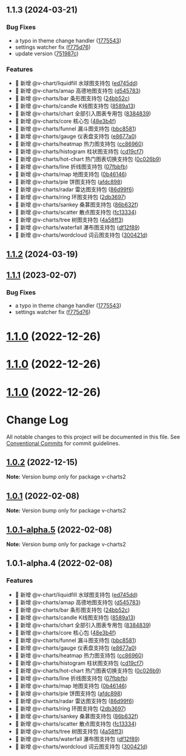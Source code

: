 ## 1.1.3 (2024-03-21)


### Bug Fixes

* a typo in theme change handler ([1775543](https://github.com/denaro-org/v-charts2/commit/1775543ef9090b12a5d94156a66203028806080b))
* settings watcher fix ([f775d76](https://github.com/denaro-org/v-charts2/commit/f775d76872fe885c917ae6b806977cfae53e5490))
* update version ([751987c](https://github.com/denaro-org/v-charts2/commit/751987c6e96742dedd978c36cea23d0357c7045d))


### Features

* 🎸 新增 @v-chart/liquidfill 水球图支持包 ([ed745dd](https://github.com/denaro-org/v-charts2/commit/ed745dd2c400e8431bf34b4d9976a1cc3ff2afc3))
* 🎸 新增 @v-charts/amap 高德地图支持包 ([d545783](https://github.com/denaro-org/v-charts2/commit/d545783d457a9b353e5c4e2afb5126cf4ade134e))
* 🎸 新增 @v-charts/bar 条形图支持包 ([24bb52c](https://github.com/denaro-org/v-charts2/commit/24bb52c3c4ceb20e4cd32f94c685ac94a5b18e19))
* 🎸 新增 @v-charts/candle K线图支持包 ([8589a13](https://github.com/denaro-org/v-charts2/commit/8589a13002463f9bc3c10afd3743178e5515ec5f))
* 🎸 新增 @v-charts/chart 全部引入图表专用包 ([8384839](https://github.com/denaro-org/v-charts2/commit/8384839688218f9449cdb9bc8def95660b1db2b4))
* 🎸 新增 @v-charts/core 核心包 ([48e3b4f](https://github.com/denaro-org/v-charts2/commit/48e3b4f3b7c01c35c2ed1830caf22a9b442a020f))
* 🎸 新增 @v-charts/funnel 漏斗图支持包 ([bbc8581](https://github.com/denaro-org/v-charts2/commit/bbc85816cf3325d86342511c95e2d35969a200a0))
* 🎸 新增 @v-charts/gauge 仪表盘支持包 ([e8677a0](https://github.com/denaro-org/v-charts2/commit/e8677a0afdeb9d2079f86dc5c097fa2a56ec38cd))
* 🎸 新增 @v-charts/heatmap 热力图支持包 ([cc86960](https://github.com/denaro-org/v-charts2/commit/cc86960223a7605b4f36d6e22715467ba211ab90))
* 🎸 新增 @v-charts/histogram 柱状图支持包 ([cd19cf7](https://github.com/denaro-org/v-charts2/commit/cd19cf71c46265791e14e7b107af4c8ddde37beb))
* 🎸 新增 @v-charts/hot-chart 热门图表切换支持包 ([0c026b9](https://github.com/denaro-org/v-charts2/commit/0c026b915aa9c5530c26a16b0d2c6b413e5aa55a))
* 🎸 新增 @v-charts/line 折线图支持包 ([07fbbfb](https://github.com/denaro-org/v-charts2/commit/07fbbfb3baafeeade8d32698bc2e459ef577fdcf))
* 🎸 新增 @v-charts/map 地图支持包 ([0b46146](https://github.com/denaro-org/v-charts2/commit/0b46146ab72b4bf188739665eb3626ad7ba17b39))
* 🎸 新增 @v-charts/pie 饼图支持包 ([afdc898](https://github.com/denaro-org/v-charts2/commit/afdc8983e215aaec883fbfd9d792e1f9d9a07c6c))
* 🎸 新增 @v-charts/radar 雷达图支持包 ([86d99f6](https://github.com/denaro-org/v-charts2/commit/86d99f6d5d6ce2c1c2a4cc92e7a57c95abbd1755))
* 🎸 新增 @v-charts/ring 环图支持包 ([2db3697](https://github.com/denaro-org/v-charts2/commit/2db3697855220b87f2d45ae1c4503190e98bd87b))
* 🎸 新增 @v-charts/sankey 桑葚图支持包 ([86b632f](https://github.com/denaro-org/v-charts2/commit/86b632f2d0db1469711b094a1ac326ce58bfd2fa))
* 🎸 新增 @v-charts/scatter 散点图支持包 ([fc13334](https://github.com/denaro-org/v-charts2/commit/fc13334dc526390b63da1cdccd4b2bc7751bd17d))
* 🎸 新增 @v-charts/tree 树图支持包 ([4a58ff3](https://github.com/denaro-org/v-charts2/commit/4a58ff38c6541b2f5e37da01e11751b904ad6212))
* 🎸 新增 @v-charts/waterfall 瀑布图支持包 ([df12f89](https://github.com/denaro-org/v-charts2/commit/df12f8904f5d9b8713889d8a94426886c3d97194))
* 🎸 新增 @v-charts/wordcloud 词云图支持包 ([300421d](https://github.com/denaro-org/v-charts2/commit/300421db4fe8061e8dbdb3546cb5ac4677e43ce7))



## [1.1.2](https://github.com/denaro-org/v-charts2/compare/v1.1.1...v1.1.2) (2024-03-19)



## [1.1.1](https://github.com/denaro-org/v-charts2/compare/v1.1.0...v1.1.1) (2023-02-07)


### Bug Fixes

* a typo in theme change handler ([1775543](https://github.com/denaro-org/v-charts2/commit/1775543ef9090b12a5d94156a66203028806080b))
* settings watcher fix ([f775d76](https://github.com/denaro-org/v-charts2/commit/f775d76872fe885c917ae6b806977cfae53e5490))



# [1.1.0](https://github.com/denaro-org/v-charts2/compare/v1.0.2...v1.1.0) (2022-12-26)



# [1.1.0](https://github.com/denaro-org/v-charts2/compare/v1.0.2...v1.1.0) (2022-12-26)



# [1.1.0](https://github.com/denaro-org/v-charts2/compare/v1.0.2...v1.1.0) (2022-12-26)




# Change Log

All notable changes to this project will be documented in this file.
See [Conventional Commits](https://conventionalcommits.org) for commit guidelines.

## [1.0.2](https://github.com/denaro-org/v-charts2/compare/v1.0.1...v1.0.2) (2022-12-15)

**Note:** Version bump only for package v-charts2





## [1.0.1](https://github.com/denaro-org/v-charts2/compare/v1.0.1-alpha.5...v1.0.1) (2022-02-08)

**Note:** Version bump only for package v-charts2





## [1.0.1-alpha.5](https://github.com/denaro-org/v-charts2/compare/v1.0.1-alpha.4...v1.0.1-alpha.5) (2022-02-08)

**Note:** Version bump only for package v-charts2





## 1.0.1-alpha.4 (2022-02-08)


### Features

* 🎸 新增 @v-chart/liquidfill 水球图支持包 ([ed745dd](https://github.com/denaro-org/v-charts2/commit/ed745dd2c400e8431bf34b4d9976a1cc3ff2afc3))
* 🎸 新增 @v-charts/amap 高德地图支持包 ([d545783](https://github.com/denaro-org/v-charts2/commit/d545783d457a9b353e5c4e2afb5126cf4ade134e))
* 🎸 新增 @v-charts/bar 条形图支持包 ([24bb52c](https://github.com/denaro-org/v-charts2/commit/24bb52c3c4ceb20e4cd32f94c685ac94a5b18e19))
* 🎸 新增 @v-charts/candle K线图支持包 ([8589a13](https://github.com/denaro-org/v-charts2/commit/8589a13002463f9bc3c10afd3743178e5515ec5f))
* 🎸 新增 @v-charts/chart 全部引入图表专用包 ([8384839](https://github.com/denaro-org/v-charts2/commit/8384839688218f9449cdb9bc8def95660b1db2b4))
* 🎸 新增 @v-charts/core 核心包 ([48e3b4f](https://github.com/denaro-org/v-charts2/commit/48e3b4f3b7c01c35c2ed1830caf22a9b442a020f))
* 🎸 新增 @v-charts/funnel 漏斗图支持包 ([bbc8581](https://github.com/denaro-org/v-charts2/commit/bbc85816cf3325d86342511c95e2d35969a200a0))
* 🎸 新增 @v-charts/gauge 仪表盘支持包 ([e8677a0](https://github.com/denaro-org/v-charts2/commit/e8677a0afdeb9d2079f86dc5c097fa2a56ec38cd))
* 🎸 新增 @v-charts/heatmap 热力图支持包 ([cc86960](https://github.com/denaro-org/v-charts2/commit/cc86960223a7605b4f36d6e22715467ba211ab90))
* 🎸 新增 @v-charts/histogram 柱状图支持包 ([cd19cf7](https://github.com/denaro-org/v-charts2/commit/cd19cf71c46265791e14e7b107af4c8ddde37beb))
* 🎸 新增 @v-charts/hot-chart 热门图表切换支持包 ([0c026b9](https://github.com/denaro-org/v-charts2/commit/0c026b915aa9c5530c26a16b0d2c6b413e5aa55a))
* 🎸 新增 @v-charts/line 折线图支持包 ([07fbbfb](https://github.com/denaro-org/v-charts2/commit/07fbbfb3baafeeade8d32698bc2e459ef577fdcf))
* 🎸 新增 @v-charts/map 地图支持包 ([0b46146](https://github.com/denaro-org/v-charts2/commit/0b46146ab72b4bf188739665eb3626ad7ba17b39))
* 🎸 新增 @v-charts/pie 饼图支持包 ([afdc898](https://github.com/denaro-org/v-charts2/commit/afdc8983e215aaec883fbfd9d792e1f9d9a07c6c))
* 🎸 新增 @v-charts/radar 雷达图支持包 ([86d99f6](https://github.com/denaro-org/v-charts2/commit/86d99f6d5d6ce2c1c2a4cc92e7a57c95abbd1755))
* 🎸 新增 @v-charts/ring 环图支持包 ([2db3697](https://github.com/denaro-org/v-charts2/commit/2db3697855220b87f2d45ae1c4503190e98bd87b))
* 🎸 新增 @v-charts/sankey 桑葚图支持包 ([86b632f](https://github.com/denaro-org/v-charts2/commit/86b632f2d0db1469711b094a1ac326ce58bfd2fa))
* 🎸 新增 @v-charts/scatter 散点图支持包 ([fc13334](https://github.com/denaro-org/v-charts2/commit/fc13334dc526390b63da1cdccd4b2bc7751bd17d))
* 🎸 新增 @v-charts/tree 树图支持包 ([4a58ff3](https://github.com/denaro-org/v-charts2/commit/4a58ff38c6541b2f5e37da01e11751b904ad6212))
* 🎸 新增 @v-charts/waterfall 瀑布图支持包 ([df12f89](https://github.com/denaro-org/v-charts2/commit/df12f8904f5d9b8713889d8a94426886c3d97194))
* 🎸 新增 @v-charts/wordcloud 词云图支持包 ([300421d](https://github.com/denaro-org/v-charts2/commit/300421db4fe8061e8dbdb3546cb5ac4677e43ce7))
